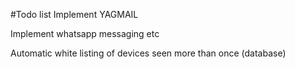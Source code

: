#Todo list
Implement YAGMAIL

Implement whatsapp messaging etc

Automatic white listing of devices seen more than once (database)